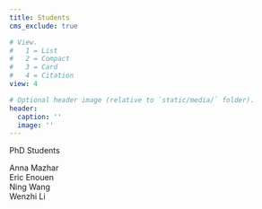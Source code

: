 ```yaml
---
title: Students
cms_exclude: true

# View.
#   1 = List
#   2 = Compact
#   3 = Card
#   4 = Citation
view: 4

# Optional header image (relative to `static/media/` folder).
header:
  caption: ''
  image: ''
---
```



PhD Students<br>

Anna Mazhar <br>
Eric Enouen <br>
Ning Wang <br>
Wenzhi Li
